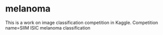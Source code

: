 # melanoma
This is a work on image classification competition in Kaggle. Competition name=SIIM ISIC melanoma classification 

